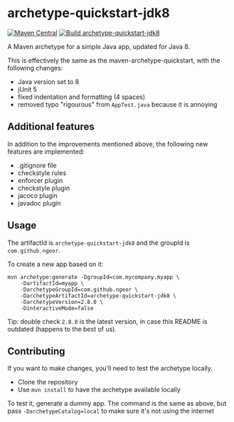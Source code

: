 # archetype-quickstart-jdk8

[![Maven Central](https://img.shields.io/maven-central/v/com.github.ngeor/archetype-quickstart-jdk8.svg?label=Maven%20Central)](https://central.sonatype.com/artifact/com.github.ngeor/archetype-quickstart-jdk8/overview)
[![Build archetype-quickstart-jdk8](https://github.com/ngeor/kamino/actions/workflows/build-archetypes-archetype-quickstart-jdk8.yml/badge.svg)](https://github.com/ngeor/kamino/actions/workflows/build-archetypes-archetype-quickstart-jdk8.yml)

A Maven archetype for a simple Java app, updated for Java 8.

This is effectively the same as the maven-archetype-quickstart,
with the following changes:

- Java version set to 8
- jUnit 5
- fixed indentation and formatting (4 spaces)
- removed typo "rigourous" from `AppTest.java` because it is annoying

## Additional features

In addition to the improvements mentioned above,
the following new features are implemented:

- .gitignore file
- checkstyle rules
- enforcer plugin
- checkstyle plugin
- jacoco plugin
- javadoc plugin

## Usage

The artifactId is `archetype-quickstart-jdk8`
and the groupId is `com.github.ngeor`.

To create a new app based on it:

```
mvn archetype:generate -DgroupId=com.mycompany.myapp \
    -DartifactId=myapp \
    -DarchetypeGroupId=com.github.ngeor \
    -DarchetypeArtifactId=archetype-quickstart-jdk8 \
    -DarchetypeVersion=2.8.0 \
    -DinteractiveMode=false
```

Tip: double check `2.8.0` is the latest version, in case this README is outdated
(happens to the best of us).

## Contributing

If you want to make changes, you'll need to test the archetype locally.

- Clone the repository
- Use `mvn install` to have the archetype available locally

To test it, generate a dummy app. The command is the same as above, but
pass `-DarchetypeCatalog=local` to make sure it's not using the internet
